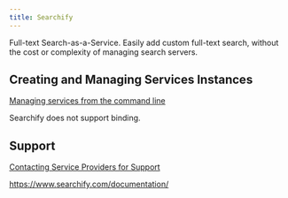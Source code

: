```yaml
---
title: Searchify
---
```


Full-text Search-as-a-Service. Easily add custom full-text search, without the cost or complexity of managing search servers.

## <a id='managing'></a>Creating and Managing Services Instances ##

[Managing services from the command line](/devguide/services/managing-services.html)

Searchify does not support binding.

## <a id='support'></a>Support ##

[Contacting Service Providers for Support](/marketplace/contacting-service-providers-for-support.html)

https://www.searchify.com/documentation/

